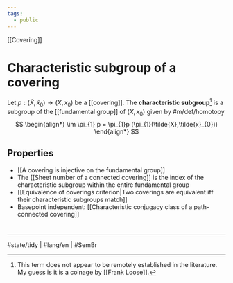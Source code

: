 ```yaml
---
tags:
  - public
---
```

[[Covering]]
# Characteristic subgroup of a covering

Let $p : (\tilde{X}, \tilde{x}_{0}) \to (X, x_{0})$ be a [[covering]].
The **characteristic subgroup**[^term] is a subgroup of the [[fundamental group]] of $(X,x_{0})$ given by #m/def/homotopy 
$$
\begin{align*}
\im \pi_{1} p = \pi_{1}p (\pi_{1}(\tilde{X},\tilde{x}_{0}))
\end{align*}
$$

[^term]: This term does not appear to be remotely established in the literature. My guess is it is a coinage by [[Frank Loose]].

## Properties

- [[A covering is injective on the fundamental group]]
- The [[Sheet number of a connected covering]] is the index of the characteristic subgroup within the entire fundamental group
- [[Equivalence of coverings criterion|Two coverings are equivalent iff their characteristic subgroups match]]
- Basepoint independent: [[Characteristic conjugacy class of a path-connected covering]]

#
---
#state/tidy | #lang/en | #SemBr
